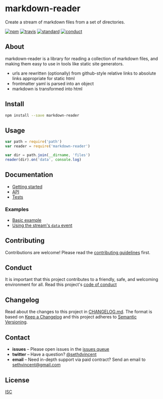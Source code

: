 # markdown-reader

Create a stream of markdown files from a set of directories.

[![npm][npm-image]][npm-url]
[![travis][travis-image]][travis-url]
[![standard][standard-image]][standard-url]
[![conduct][conduct]][conduct-url]

[npm-image]: https://img.shields.io/npm/v/markdown-reader.svg?style=flat-square
[npm-url]: https://www.npmjs.com/package/markdown-reader
[travis-image]: https://img.shields.io/travis/sethvincent/markdown-reader.svg?style=flat-square
[travis-url]: https://travis-ci.org/sethvincent/markdown-reader
[standard-image]: https://img.shields.io/badge/code%20style-standard-brightgreen.svg?style=flat-square
[standard-url]: http://npm.im/standard
[conduct]: https://img.shields.io/badge/code%20of%20conduct-contributor%20covenant-green.svg?style=flat-square
[conduct-url]: CONDUCT.md

## About

markdown-reader is a library for reading a collection of markdown files, and making them easy to use in tools like static site generators.

- urls are rewritten (optionally) from github-style relative links to absolute links appropriate for static html
- frontmatter yaml is parsed into an object
- markdown is transformed into html

## Install

```sh
npm install --save markdown-reader
```

## Usage

```js
var path = require('path')
var reader = require('markdown-reader')

var dir = path.join(__dirname, 'files')
reader(dir).on('data', console.log)
```

## Documentation
- [Getting started](docs/getting-started.md)
- [API](docs/api.md)
- [Tests](tests/)

### Examples
- [Basic example](examples/basic.js)
- [Using the stream's `data` event](examples/data-event.js)

## Contributing

Contributions are welcome! Please read the [contributing guidelines](CONTRIBUTING.md) first.

## Conduct

It is important that this project contributes to a friendly, safe, and welcoming environment for all. Read this project's [code of conduct](CONDUCT.md)

## Changelog

Read about the changes to this project in [CHANGELOG.md](CHANGELOG.md). The format is based on [Keep a Changelog](http://keepachangelog.com/) and this project adheres to [Semantic Versioning](http://semver.org/).

## Contact

- **issues** – Please open issues in the [issues queue](https://github.com/sethvincent/markdown-reader/issues)
- **twitter** – Have a question? [@sethdvincent](https://twitter.com/sethdvincent)
- **email** – Need in-depth support via paid contract? Send an email to sethvincent@gmail.com

## License

[ISC](LICENSE.md)
